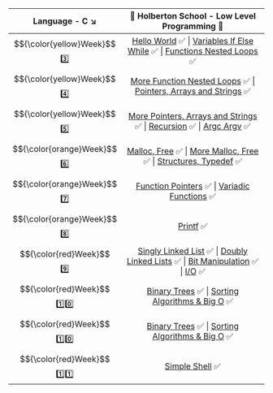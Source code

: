 | Language - C :arrow_lower_right: | :dart: Holberton School  -  Low Level Programming :dart:                    |
| :------: | :----------------------------------------------------------------------------------------------------------------------------------------------------------------------------------------------------------------------------------------------------------------------------------------------------------------------------------------------------------------------: |
|  $${\color{yellow}Week}$$ :three: | [Hello World](https://github.com/vlldnt/holbertonschool-low_level_programming/tree/main/hello_world) :white_check_mark:  \|  [Variables If Else While](https://github.com/vlldnt/holbertonschool-low_level_programming/tree/main/variables_if_else_while) :white_check_mark:  \|  [Functions Nested Loops](https://github.com/vlldnt/holbertonschool-low_level_programming/tree/main/functions_nested_loops) :white_check_mark: |
| $${\color{yellow}Week}$$ :four: | [More Function Nested Loops](https://github.com/vlldnt/holbertonschool-low_level_programming/tree/main/more_functions_nested_loops) :white_check_mark:  \|  [Pointers, Arrays and Strings](https://github.com/vlldnt/holbertonschool-low_level_programming/tree/main/pointers_arrays_strings) :white_check_mark:                                                                                             |
| $${\color{yellow}Week}$$ :five: | [More Pointers, Arrays and Strings](https://github.com/vlldnt/holbertonschool-low_level_programming/tree/main/pointers_arrays_strings)  :white_check_mark:  \|  [Recursion](https://github.com/vlldnt/holbertonschool-low_level_programming/tree/main/recursion)  :white_check_mark:  \|  [Argc Argv](https://github.com/vlldnt/holbertonschool-low_level_programming/tree/main/argc_argv)  :white_check_mark:                   |
| 	$${\color{orange}Week}$$ :six: | [Malloc, Free](https://github.com/vlldnt/holbertonschool-low_level_programming/tree/main/malloc_free) :white_check_mark:  \|  [More Malloc, Free](https://github.com/vlldnt/holbertonschool-low_level_programming/tree/main/more_malloc_free) :white_check_mark:  \|  [Structures, Typedef](https://github.com/vlldnt/holbertonschool-low_level_programming/tree/main/structures_typedef) :white_check_mark:                    |
| $${\color{orange}Week}$$ :seven: | [Function Pointers](https://github.com/vlldnt/holbertonschool-low_level_programming/tree/main/function_pointers) :white_check_mark:  \|  [Variadic Functions](https://github.com/vlldnt/holbertonschool-low_level_programming/tree/main/variadic_functions) :white_check_mark:                    |
| $${\color{orange}Week}$$ :eight: | [Printf](https://github.com/vlldnt/holbertonschool-low_level_programming/tree/main/) :white_check_mark:                    |
| $${\color{red}Week}$$ :nine: | [Singly Linked List](https://github.com/vlldnt/holbertonschool-low_level_programming/tree/main/) :white_check_mark:  \|  [Doubly Linked Lists](https://github.com/vlldnt/holbertonschool-low_level_programming/tree/main/doubly_linked_lists) :white_check_mark:  \|  [Bit Manipulation](https://github.com/vlldnt/holbertonschool-low_level_programming/tree/main/bit_manipulation) :white_check_mark:  \|  [I\/O](https://github.com/vlldnt/holbertonschool-low_level_programming/tree/main/file_io) :white_check_mark:                   |
| $${\color{red}Week}$$ :one::zero: | [Binary Trees](https://github.com/vlldnt/holbertonschool-binary_trees) :white_check_mark:  \|  [Sorting Algorithms & Big O](https://github.com/vlldnt/holbertonschool-sorting_algorithms) :white_check_mark:                    |
| $${\color{red}Week}$$ :one::zero: | [Binary Trees](https://https://github.com/vlldnt/holbertonschool-binary_trees) :white_check_mark:  \|  [Sorting Algorithms & Big O]() :white_check_mark:                    |
| $${\color{red}Week}$$ :one::one: | [Simple Shell](https://github.com/vlldnt/holbertonschool-low_level_programming/tree/main/) :white_check_mark:                    |
